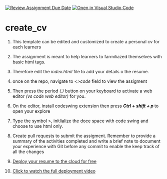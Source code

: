 [![Review Assignment Due Date](https://classroom.github.com/assets/deadline-readme-button-24ddc0f5d75046c5622901739e7c5dd533143b0c8e959d652212380cedb1ea36.svg)](https://classroom.github.com/a/CZx7rJkg)
[![Open in Visual Studio Code](https://classroom.github.com/assets/open-in-vscode-718a45dd9cf7e7f842a935f5ebbe5719a5e09af4491e668f4dbf3b35d5cca122.svg)](https://classroom.github.com/online_ide?assignment_repo_id=11276641&assignment_repo_type=AssignmentRepo)
# create_cv
1. This template can be edited and customized to create a personal cv for each learners 

2. The assignment is meant to help learners  to farmiliazed themselves with basic html tags. 

3. Therefore edit the <i> index.html </i> file to add your details o the resume.

4. once on the repo, navigate to <i><>code </i>field to view the assigment 
  
5. Then press the period <i>(.)</i> button on your keyboard to activate a web editor <i>(vs code web editor)</i> for you. 

6. On the editor, install codeswing extension then press <i> <b> Ctrl + shift + p </b></i> to open your explore
  
7. Type the symbol >, initlialize the doce space with code swing and choose to use html only. 
  
8. Create pull requests to submit the assigment.  Remember to provide a summary of the activities completed  and write a brief note to document your experience with Git before any commit to enable the keep track of all the changes  

9. <a href="https://github.com/microsoft/workshop-library/tree/main/short/deploy-to-azure-from-github#launch-into-the-cloud-with-github-and-azure">Deploy your resume to the cloud for free </a>

10. <a href= "https://github.com/microsoft/workshop-library/blob/main/full/build-resume-website/README.md/?WT.mc_id=academic-70942-juliamuiruri"> Click to watch the full deployment video </a>
